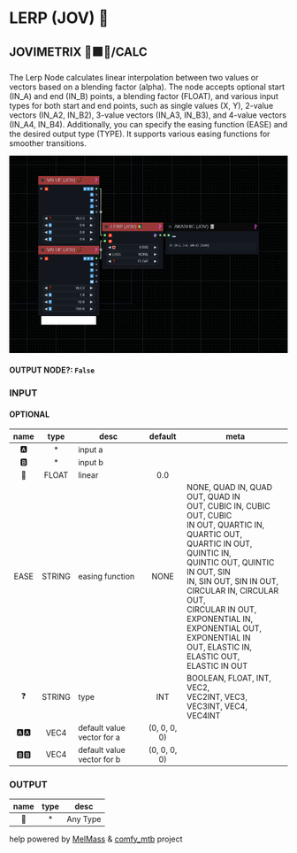 # LERP (JOV) 🔰

## JOVIMETRIX 🔺🟩🔵/CALC

The Lerp Node calculates linear interpolation between two values or vectors based on a blending factor (alpha). The node accepts optional start (IN_A) and end (IN_B) points, a blending factor (FLOAT), and various input types for both start and end points, such as single values (X, Y), 2-value vectors (IN_A2, IN_B2), 3-value vectors (IN_A3, IN_B3), and 4-value vectors (IN_A4, IN_B4). Additionally, you can specify the easing function (EASE) and the desired output type (TYPE). It supports various easing functions for smoother transitions.

![LERP](https://raw.githubusercontent.com/Amorano/Jovimetrix-examples/master/node/LERP/LERP.png)

#### OUTPUT NODE?: `False`

### INPUT

#### OPTIONAL

name | type | desc | default | meta
:---:|:---:|---|:---:|---
🅰️ | * | input a |  | 
🅱️ | * | input b |  | 
🛟 | FLOAT | linear | 0.0 | 
EASE | STRING | easing function | NONE | NONE, QUAD IN, QUAD OUT, QUAD IN<br>OUT, CUBIC IN, CUBIC OUT, CUBIC<br>IN OUT, QUARTIC IN, QUARTIC OUT,<br>QUARTIC IN OUT, QUINTIC IN,<br>QUINTIC OUT, QUINTIC IN OUT, SIN<br>IN, SIN OUT, SIN IN OUT,<br>CIRCULAR IN, CIRCULAR OUT,<br>CIRCULAR IN OUT, EXPONENTIAL IN,<br>EXPONENTIAL OUT, EXPONENTIAL IN<br>OUT, ELASTIC IN, ELASTIC OUT,<br>ELASTIC IN OUT
❓ | STRING | type | INT | BOOLEAN, FLOAT, INT, VEC2,<br>VEC2INT, VEC3, VEC3INT, VEC4,<br>VEC4INT
🅰️🅰️ | VEC4 | default value vector for a | (0, 0, 0, 0) | 
🅱️🅱️ | VEC4 | default value vector for b | (0, 0, 0, 0) | 

### OUTPUT

name | type | desc
:---:|:---:|---
🦄 | * | Any Type 

help powered by [MelMass](https://github.com/melMass) & [comfy_mtb](https://github.com/melMass/comfy_mtb) project